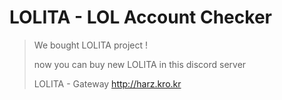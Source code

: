 # LOLITA - LOL Account Checker
> 
> We bought LOLITA project !
> 
> 
> now you can buy new LOLITA in this discord server
> 
> LOLITA - Gateway
http://harz.kro.kr
